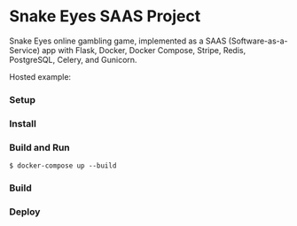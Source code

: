 # Snake Eyes SAAS Project

Snake Eyes online gambling game, implemented as a SAAS (Software-as-a-Service) app with Flask, Docker, Docker Compose, Stripe, Redis, PostgreSQL, Celery, and Gunicorn.

Hosted example:

### Setup

### Install

### Build and Run

    $ docker-compose up --build

### Build

### Deploy
